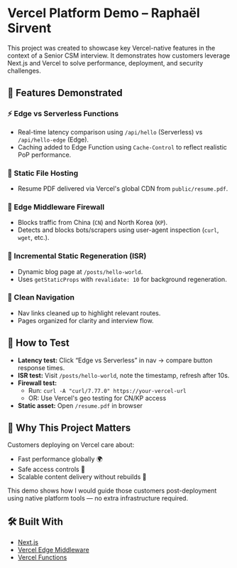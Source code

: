 # Vercel Platform Demo – Raphaël Sirvent

This project was created to showcase key Vercel-native features in the context of a Senior CSM interview. It demonstrates how customers leverage Next.js and Vercel to solve performance, deployment, and security challenges.


## 🔧 Features Demonstrated

### ⚡ Edge vs Serverless Functions
- Real-time latency comparison using `/api/hello` (Serverless) vs `/api/hello-edge` (Edge).
- Caching added to Edge Function using `Cache-Control` to reflect realistic PoP performance.

### 📄 Static File Hosting
- Resume PDF delivered via Vercel's global CDN from `public/resume.pdf`.

### 🔐 Edge Middleware Firewall
- Blocks traffic from China (`CN`) and North Korea (`KP`).
- Detects and blocks bots/scrapers using user-agent inspection (`curl`, `wget`, etc.).

### 🚀 Incremental Static Regeneration (ISR)
- Dynamic blog page at `/posts/hello-world`.
- Uses `getStaticProps` with `revalidate: 10` for background regeneration.

### 🎯 Clean Navigation
- Nav links cleaned up to highlight relevant routes.
- Pages organized for clarity and interview flow.


## 🧪 How to Test

- **Latency test:** Click “Edge vs Serverless” in nav → compare button response times.
- **ISR test:** Visit `/posts/hello-world`, note the timestamp, refresh after 10s.
- **Firewall test:**
  - Run: `curl -A "curl/7.77.0" https://your-vercel-url`
  - OR: Use Vercel's geo testing for CN/KP access
- **Static asset:** Open `/resume.pdf` in browser


## 🧠 Why This Project Matters

Customers deploying on Vercel care about:
- Fast performance globally 🌍
- Safe access controls 🔐
- Scalable content delivery without rebuilds 🧱

This demo shows how I would guide those customers post-deployment using native platform tools — no extra infrastructure required.


## 🛠 Built With
- [Next.js](https://nextjs.org/)
- [Vercel Edge Middleware](https://vercel.com/docs/middleware)
- [Vercel Functions](https://vercel.com/docs/functions)
